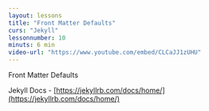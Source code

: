 ```yaml
---
layout: lessons
title: "Front Matter Defaults"
curs: "Jekyll"
lessonnumber: 10
minuts: 6 min
video-url: "https://www.youtube.com/embed/CLCaJJ1zUHU"
---
```


Front Matter Defaults

Jekyll Docs - [https://jekyllrb.com/docs/home/](https://jekyllrb.com/docs/home/)

